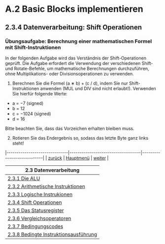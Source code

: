 # A.2 Basic Blocks implementieren
## 2.3.4 Datenverarbeitung: Shift Operationen
### Übungsaufgabe: Berechnung einer mathematischen Formel mit Shift-Instruktionen 

In der folgenden Aufgabe wird das Verständnis der Shift-Operationen geprüft. Die Aufgabe erfordert die Verwendung der verschiedenen Shift- und Rotate-Befehle, um mathematische Berechnungen durchzuführen, ohne Multiplikations- oder Divisionsoperationen zu verwenden.

1. Berechnen Sie die Formel (a ∗ b) + (c / d), indem Sie nur Shift-Instruktionen anwenden (MUL und DIV sind nicht erlaubt!). Verwenden Sie hierfür folgende Werte:
- a = −7 (signed)
- b = 12
- c = −1024 (signed)
- d = 16

Bitte beachten Sie, dass das Vorzeichen erhalten bleiben muss.

2. Rotieren Sie das Endergebnis so, sodass das letzte Byte ganz links steht!

|-------------------------------|------------------------------------|----------------------------|
|   [zurück](shiftinstr.md)     |   [Hauptmenü](../ueberblick.md)    |   [weiter](shiftuelsg.md)  |


| **2.3 Datenverarbeitung**                                             |
|-----------------------------------------------------------------------|
| [2.3.1 Die ALU](arithlogintro.md)                                     |
| [2.3.2 Arithmetische Instruktionen](arithinstr.md)                    |
| [2.3.3 Logische Instrukionen](loginstr.md)                            |
| [2.3.4 Shift Operationen](shiftinstr.md)                              |
| [2.3.5 Das Statusregister](flags.md)                                  |
| [2.3.6 Vergleichsoperatoren](comp.md)                                 |
| [2.3.7 Bedingungscodes](beding.md)                                    |
| [2.3.8 Bedingte Instruktionsausführung](bedinstr.md)                  |
